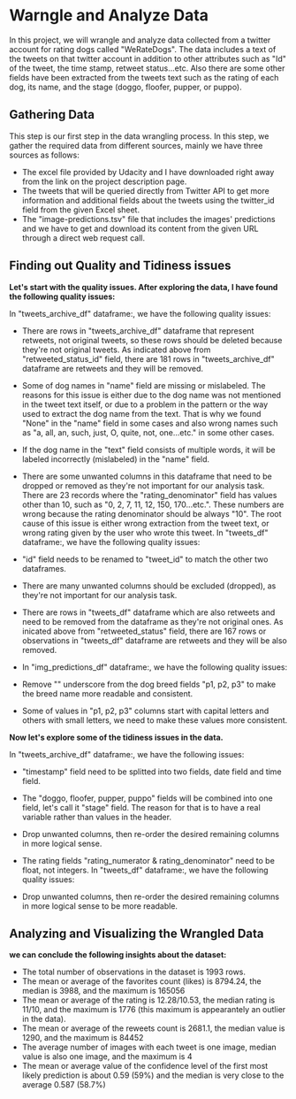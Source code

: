 # Warngle and Analyze Data
In this project, we will wrangle and analyze data collected from a twitter account for rating dogs called "WeRateDogs". The data includes a text of the tweets on that twitter account in addition to other attributes such as "Id" of the tweet, the time stamp, retweet status...etc. Also there are some other fields have been extracted from the tweets text such as the rating of each dog, its name, and the stage (doggo, floofer, pupper, or puppo).

## Gathering Data
This step is our first step in the data wrangling process. In this step, we gather the required data from different sources, mainly we have three sources as follows:

-  The excel file provided by Udacity and I have downloaded right away from the link on the project description page.
-  The tweets that will be queried directly from Twitter API to get more information and additional fields about the tweets using the twitter_id field from the given Excel sheet.
-  The "image-predictions.tsv" file that includes the images' predictions and we have to get and download its content from the given URL through a direct web request call.


## Finding out Quality and Tidiness issues
**Let's start with the quality issues. After exploring the data, I have found the following quality issues:**

In "tweets_archive_df" dataframe:, we have the following quality issues:

-  There are rows in "tweets_archive_df" dataframe that represent retweets, not original tweets, so these rows should be deleted because they're not original tweets. As indicated above from "retweeted_status_id" field, there are 181 rows in "tweets_archive_df" dataframe are retweets and they will be removed.

-  Some of dog names in "name" field are missing or mislabeled. The reasons for this issue is either due to the dog name was not mentioned in the tweet text itself, or due to a problem in the pattern or the way used to extract the dog name from the text. That is why we found "None" in the "name" field in some cases and also wrong names such as "a, all, an, such, just, O, quite, not, one...etc." in some other cases.

-  If the dog name in the "text" field consists of multiple words, it will be labeled incorrectly (mislabeled) in the "name" field.

-  There are some unwanted columns in this dataframe that need to be dropped or removed as they're not important for our analysis task.
There are 23 records where the "rating_denominator" field has values other than 10, such as "0, 2, 7, 11, 12, 150, 170...etc.". These numbers are wrong because the rating denominator should be always "10". The root cause of this issue is either wrong extraction from the tweet text, or wrong rating given by the user who wrote this tweet.
In "tweets_df" dataframe:, we have the following quality issues:

-  "id" field needs to be renamed to "tweet_id" to match the other two dataframes.
-  There are many unwanted columns should be excluded (dropped), as they're not important for our analysis task.
-  There are rows in "tweets_df" dataframe which are also retweets and need to be removed from the dataframe as they're not original ones. As inicated above from "retweeted_status" field, there are 167 rows or observations in "tweets_df" dataframe are retweets and they will be also removed.
-  In "img_predictions_df" dataframe:, we have the following quality issues:

-  Remove "" underscore from the dog breed fields "p1, p2, p3" to make the breed name more readable and consistent.
-  Some of values in "p1, p2, p3" columns start with capital letters and others with small letters, we need to make these values more consistent.

**Now let's explore some of the tidiness issues in the data.**

In "tweets_archive_df" dataframe:, we have the following issues:

-  "timestamp" field need to be splitted into two fields, date field and time field.
-  The "doggo, floofer, pupper, puppo" fields will be combined into one field, let's call it "stage" field. The reason for that is to have a real variable rather than values in the header.
-  Drop unwanted columns, then re-order the desired remaining columns in more logical sense.
-  The rating fields "rating_numerator & rating_denominator" need to be float, not integers.
In "tweets_df" dataframe:, we have the following quality issues:

-  Drop unwanted columns, then re-order the desired remaining columns in more logical sense to be more readable.

## Analyzing and Visualizing the Wrangled Data
**we can conclude the following insights about the dataset:**

-  The total number of observations in the dataset is 1993 rows.
-  The mean or average of the favorites count (likes) is 8794.24, the median is 3988, and the maximum is 165056
-  The mean or average of the rating is 12.28/10.53, the median rating is 11/10, and the maximum is 1776 (this maximum is appearantely an outlier in the data).
-  The mean or average of the reweets count is 2681.1, the median value is 1290, and the maximum is 84452
-  The average number of images with each tweet is one image, median value is also one image, and the maximum is 4
-  The mean or average value of the confidence level of the first most likely prediction is about 0.59 (59%) and the median is very close to the average 0.587 (58.7%)

